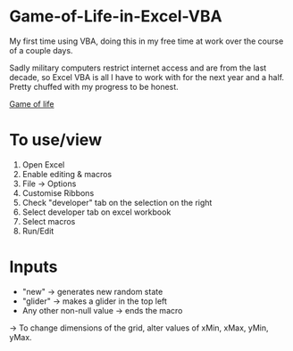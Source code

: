 # Game-of-Life-in-Excel-VBA
My first time using VBA, doing this in my free time at work over the course of a couple days.

Sadly military computers restrict internet access and are from the last decade, so Excel VBA is all I have to work with for the next year and a half. Pretty chuffed with my progress to be honest.

[Game of life](https://en.wikipedia.org/wiki/Conway%27s_Game_of_Life)

# To use/view
1. Open Excel
2. Enable editing & macros
3. File -> Options
4. Customise Ribbons
5. Check "developer" tab on the selection on the right
6. Select developer tab on excel workbook
7. Select macros
8. Run/Edit 

# Inputs
- "new" -> generates new random state
- "glider" -> makes a glider in the top left
- Any other non-null value -> ends the macro

-> To change dimensions of the grid, alter values of xMin, xMax, yMin, yMax.
